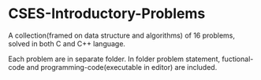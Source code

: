 # CSES-Introductory-Problems

A collection(framed on data structure and algorithms) of 16 problems, solved in both C and C++ language.

Each problem are in separate folder. In folder problem statement, fuctional-code and programming-code(executable in editor) are included.
